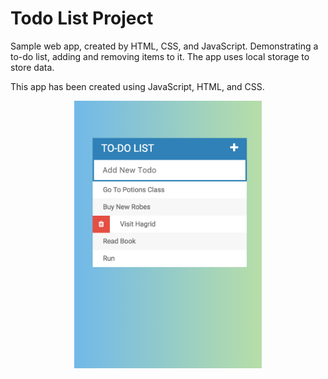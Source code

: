 <h1>Todo List Project</h1>

Sample web app, created by HTML, CSS, and JavaScript. Demonstrating a to-do list, adding and removing items to it. The app uses local storage to store data.




This app has been created using JavaScript, HTML, and CSS.

<p align="center">
<img src="https://raw.githubusercontent.com/hummatli/todo-list-project/master/screenshot.png" width="300px"/>
</p>
